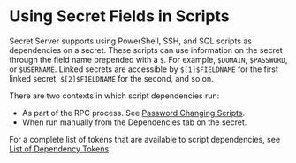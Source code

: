 [title]: # (Using Secret Fields in Scripts)
[tags]: # (REST API,API,Scripting,PowerShell,secret fields,dependency tokens)
[priority]: # (1000)
[redirect]: # "UsingSecretFieldsInScriptDependencies"

# Using Secret Fields in Scripts

Secret Server supports using PowerShell, SSH, and SQL scripts as dependencies on a secret. These scripts can use information on the secret through the field name prepended with a `$`.  For example, `$DOMAIN`, `$PASSWORD`, or `$USERNAME`. Linked secrets are accessible by `$[1]$FIELDNAME` for the first linked secret, `$[2]$FIELDNAME` for the second, and so on.

There are two contexts in which script dependencies run:

- As part of the RPC process. See [Password Changing Scripts](../../remote-password-changing/custom-password-changers/password-changing-scripts/index.md).
- When run manually from the Dependencies tab on the secret.

For a complete list of tokens that are available to script dependencies, see [List of Dependency Tokens](../dependency-tokens/index.md).

